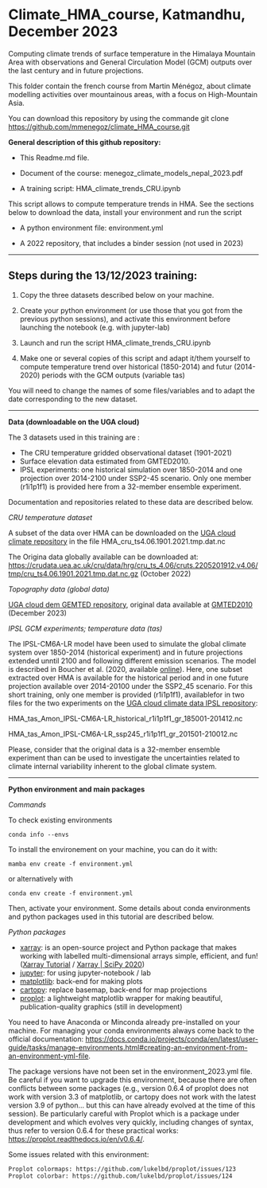 <!-- #region -->
# Climate_HMA_course, Katmandhu, December 2023

Computing climate trends of surface temperature in the Himalaya Mountain Area with observations and General Circulation Model (GCM) outputs over the last century and in future projections.

This folder contain the french course from Martin Ménégoz, about climate modelling activities over mountainous areas, with a focus on High-Mountain Asia.

You can download this repository by using the commande git clone https://github.com/mmenegoz/climate_HMA_course.git

**General description of this github repository:**

* This Readme.md file.

* Document of the course: menegoz_climate_models_nepal_2023.pdf

* A training script: HMA_climate_trends_CRU.ipynb

This script allows to compute temperature trends in HMA. See the sections below to download the data, install your environment and run the script

* A python environment file: environment.yml

* A 2022 repository, that includes a binder session (not used in 2023)

-----------------------------------------------------------------------

Steps during the 13/12/2023 training:
-------------------------------------

1. Copy the three datasets described below on your machine.

2. Create your python environment (or use those that you got from the previous python sessions), and activate this environment before launching the notebook (e.g. with jupyter-lab)

3. Launch and run the script HMA_climate_trends_CRU.ipynb

4. Make one or several copies of this script and adapt it/them yourself to compute temperature trend over historical (1850-2014) and futur (2014-2020) periods with the GCM outputs (variable tas)

You will need to change the names of some files/variables and to adapt the date corresponding to the new dataset.

-----------------------------------------------------------------------

**Data (downloadable on the UGA cloud)**

The 3 datasets used in this training are :

* The CRU temperature gridded observational dataset (1901-2021)
* Surface elevation data estimated from GMTED2010.
* IPSL experiments: one historical simulation over 1850-2014 and one projection over 2014-2100 under SSP2-45 scenario. Only one member (r1i1p1f1) is provided here from a 32-member ensemble experiment.

Documentation and repositories related to these data are described below.

*CRU temperature dataset*

A subset of the data over HMA can be downloaded on the [UGA cloud climate repository](https://cloud.univ-grenoble-alpes.fr/apps/files/?dir=/2023_TU_winter_school/Data/05_climate/CRU&fileid=792557848) in the file HMA_cru_ts4.06.1901.2021.tmp.dat.nc

The Origina data globally available can be downloaded at: https://crudata.uea.ac.uk/cru/data/hrg/cru_ts_4.06/cruts.2205201912.v4.06/tmp/cru_ts4.06.1901.2021.tmp.dat.nc.gz (October 2022)

*Topography data (global data)*

[UGA cloud dem GEMTED repository](https://cloud.univ-grenoble-alpes.fr/apps/files/?dir=/2023_TU_winter_school/Data/03_dem/GMTED2010&fileid=792549724), original data available at [GMTED2010](https://www.temis.nl/data/gmted2010/index.php) (December 2023)

*IPSL GCM experiments; temperature data (tas)*

The IPSL-CM6A-LR model have been used to simulate the global climate system over 1850-2014 (historical experiment) and in future projections extended unntil 2100 and following different emission scenarios. The model is described in Boucher et al. (2020, available [online](https://agupubs.onlinelibrary.wiley.com/doi/full/10.1029/2019MS002010)). Here, one subset extracted over HMA is available for the historical period and in one future projection available over 2014-20100 under the SSP2_45 scenario. For this short training, only one member is provided (r1i1p1f1), availablefor in two files for the two experiments on the [UGA cloud climate data IPSL repository](https://cloud.univ-grenoble-alpes.fr/apps/files/?dir=/2023_TU_winter_school/Data/05_climate/IPSL_r1i1p1f1&fileid=792576253):

HMA_tas_Amon_IPSL-CM6A-LR_historical_r1i1p1f1_gr_185001-201412.nc

HMA_tas_Amon_IPSL-CM6A-LR_ssp245_r1i1p1f1_gr_201501-210012.nc

Please, consider that the original data is a 32-member ensemble experiment than can be used to investigate the uncertainties related to climate internal variability inherent to the global climate system.

-----------------------------------------------------------------------

**Python environment and main packages**

*Commands*

To check existing environments

	conda info --envs

To install the environement on your machine, you can do it with:

	mamba env create -f environment.yml

or alternatively with

	conda env create -f environment.yml

Then, activate your environment. Some details about conda environments and python packages used in this tutorial are described below.

*Python packages*

- [xarray](http://xarray.pydata.org/en/stable/): is an open-source project and Python package that makes working with labelled multi-dimensional arrays simple, efficient, and fun! ([Xarray Tutorial](https://xarray-contrib.github.io/xarray-tutorial/) / [Xarray | SciPy 2020](https://www.youtube.com/watch?v=mecN-Ph_-78&list=PLYx7XA2nY5Gde-6QO98KUJ9iL_WW4rgYf&index=4))
- [jupyter](https://jupyter.org/): for using jupyter-notebook / lab
- [matplotlib](https://matplotlib.org/): back-end for making plots
- [cartopy](https://scitools.org.uk/cartopy/docs/latest/): replace basemap, back-end for map projections
- [proplot](https://proplot.readthedocs.io/en/stable/): a lightweight matplotlib wrapper for making beautiful, publication-quality graphics (still in development)

You need to have Anaconda or Minconda already pre-installed on your machine. For managing your conda environments always come back to the official documentation: https://docs.conda.io/projects/conda/en/latest/user-guide/tasks/manage-environments.html#creating-an-environment-from-an-environment-yml-file.

The package versions have not been set in the environment_2023.yml file. Be careful if you want to upgrade this environment, because there are often conflicts between some packages (e.g., version 0.6.4 of proplot does not work with version 3.3 of matplotlib, or cartopy does not work with the latest version 3.9 of python... but this can have already evolved at the time of this session). Be particularly careful with Proplot which is a package under development and which evolves very quickly, including changes of syntax, thus refer to version 0.6.4 for these practical works: https://proplot.readthedocs.io/en/v0.6.4/.

Some issues related with this environment:

    Proplot colormaps: https://github.com/lukelbd/proplot/issues/123
    Proplot colorbar: https://github.com/lukelbd/proplot/issues/124
<!-- #endregion -->
